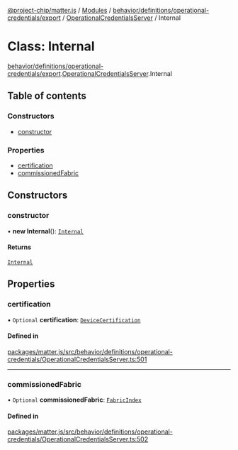 [@project-chip/matter.js](../README.md) / [Modules](../modules.md) / [behavior/definitions/operational-credentials/export](../modules/behavior_definitions_operational_credentials_export.md) / [OperationalCredentialsServer](../modules/behavior_definitions_operational_credentials_export.OperationalCredentialsServer.md) / Internal

# Class: Internal

[behavior/definitions/operational-credentials/export](../modules/behavior_definitions_operational_credentials_export.md).[OperationalCredentialsServer](../modules/behavior_definitions_operational_credentials_export.OperationalCredentialsServer.md).Internal

## Table of contents

### Constructors

- [constructor](behavior_definitions_operational_credentials_export.OperationalCredentialsServer.Internal.md#constructor)

### Properties

- [certification](behavior_definitions_operational_credentials_export.OperationalCredentialsServer.Internal.md#certification)
- [commissionedFabric](behavior_definitions_operational_credentials_export.OperationalCredentialsServer.Internal.md#commissionedfabric)

## Constructors

### constructor

• **new Internal**(): [`Internal`](behavior_definitions_operational_credentials_export.OperationalCredentialsServer.Internal.md)

#### Returns

[`Internal`](behavior_definitions_operational_credentials_export.OperationalCredentialsServer.Internal.md)

## Properties

### certification

• `Optional` **certification**: [`DeviceCertification`](behavior_definitions_operational_credentials_export._internal_.DeviceCertification-1.md)

#### Defined in

[packages/matter.js/src/behavior/definitions/operational-credentials/OperationalCredentialsServer.ts:501](https://github.com/project-chip/matter.js/blob/904d0c9b952b91f28a21803759c5e5c66ee4d272/packages/matter.js/src/behavior/definitions/operational-credentials/OperationalCredentialsServer.ts#L501)

___

### commissionedFabric

• `Optional` **commissionedFabric**: [`FabricIndex`](../modules/datatype_export.md#fabricindex)

#### Defined in

[packages/matter.js/src/behavior/definitions/operational-credentials/OperationalCredentialsServer.ts:502](https://github.com/project-chip/matter.js/blob/904d0c9b952b91f28a21803759c5e5c66ee4d272/packages/matter.js/src/behavior/definitions/operational-credentials/OperationalCredentialsServer.ts#L502)
